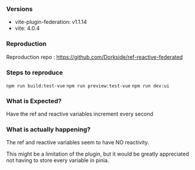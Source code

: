 ### Versions

- vite-plugin-federation: v1.1.14
- vite: 4.0.4

### Reproduction

Reproduction repo : https://github.com/Dorkside/ref-reactive-federated

### Steps to reproduce

`npm run build:test-vue`
`npm run preview:test-vue`
`npm run dev:ui`

### What is Expected?

Have the ref and reactive variables increment every second

### What is actually happening?

The ref and reactive variables seem to have NO reactivity.

This might be a limitation of the plugin, but it would be greatly appreciated not having to store every variable in pinia.
